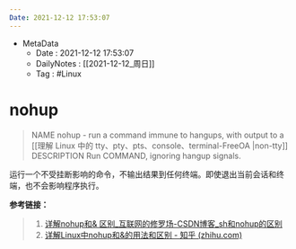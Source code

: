 ```yaml
---
Date: 2021-12-12 17:53:07
---
```

- MetaData
	- Date : 2021-12-12 17:53:07
	- DailyNotes : [[2021-12-12_周日]]
	- Tag : #Linux 


# nohup
> NAME
>        nohup - run a command immune to hangups, with output to a [[理解 Linux 中的 tty、pty、pts、console、terminal-FreeOA |non-tty]]
> DESCRIPTION
>       Run COMMAND, ignoring hangup signals.

运行一个不受挂断影响的命令，不输出结果到任何终端。即使退出当前会话和终端，也不会影响程序执行。


**参考链接：**

>1. [详解nohup和& 区别_互联网的修罗场-CSDN博客_sh和nohup的区别](https://blog.csdn.net/u011095110/article/details/78666833)
>2. [详解Linux中nohup和&的用法和区别 - 知乎 (zhihu.com)](https://zhuanlan.zhihu.com/p/258326013)
